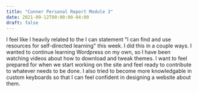 ```yaml
---
title: "Conner Personal Report Module 3"
date: 2021-09-12T00:00:00-04:00
draft: false
---
```

I feel like I heavily related to the I can statement "I can find and use resources for self-directed learning" this week. I did this in a couple ways. I wanted to continue learning Wordpress on my own, so I have been watching videos about how to download and tweak themes. I want to feel prepared for when we start working on the site and feel ready to contribute to whatever needs to be done. I also tried to become more knowledgable in custom keyboards so that I can feel confident in designing a website about them.



